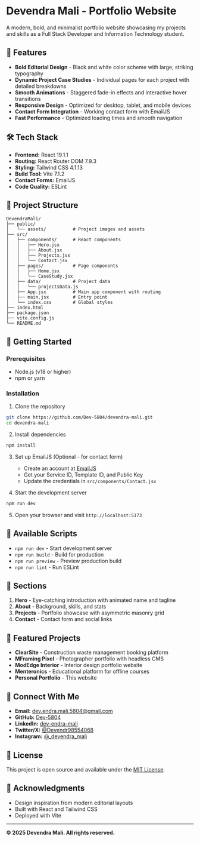 # Devendra Mali - Portfolio Website

A modern, bold, and minimalist portfolio website showcasing my projects and skills as a Full Stack Developer and Information Technology student.

## 🌟 Features

- **Bold Editorial Design** - Black and white color scheme with large, striking typography
- **Dynamic Project Case Studies** - Individual pages for each project with detailed breakdowns
- **Smooth Animations** - Staggered fade-in effects and interactive hover transitions
- **Responsive Design** - Optimized for desktop, tablet, and mobile devices
- **Contact Form Integration** - Working contact form with EmailJS
- **Fast Performance** - Optimized loading times and smooth navigation

## 🛠️ Tech Stack

- **Frontend:** React 19.1.1
- **Routing:** React Router DOM 7.9.3
- **Styling:** Tailwind CSS 4.1.13
- **Build Tool:** Vite 7.1.2
- **Contact Forms:** EmailJS
- **Code Quality:** ESLint

## 📂 Project Structure

```
DevendraMali/
├── public/
│   └── assets/          # Project images and assets
├── src/
│   ├── components/      # React components
│   │   ├── Hero.jsx
│   │   ├── About.jsx
│   │   ├── Projects.jsx
│   │   └── Contact.jsx
│   ├── pages/           # Page components
│   │   ├── Home.jsx
│   │   └── CaseStudy.jsx
│   ├── data/            # Project data
│   │   └── projectsData.js
│   ├── App.jsx          # Main app component with routing
│   ├── main.jsx         # Entry point
│   └── index.css        # Global styles
├── index.html
├── package.json
├── vite.config.js
└── README.md
```

## 🚀 Getting Started

### Prerequisites

- Node.js (v18 or higher)
- npm or yarn

### Installation

1. Clone the repository
```bash
git clone https://github.com/Dev-5804/devendra-mali.git
cd devendra-mali
```

2. Install dependencies
```bash
npm install
```

3. Set up EmailJS (Optional - for contact form)
   - Create an account at [EmailJS](https://www.emailjs.com/)
   - Get your Service ID, Template ID, and Public Key
   - Update the credentials in `src/components/Contact.jsx`

4. Start the development server
```bash
npm run dev
```

5. Open your browser and visit `http://localhost:5173`

## 📜 Available Scripts

- `npm run dev` - Start development server
- `npm run build` - Build for production
- `npm run preview` - Preview production build
- `npm run lint` - Run ESLint

## 🎨 Sections

1. **Hero** - Eye-catching introduction with animated name and tagline
2. **About** - Background, skills, and stats
3. **Projects** - Portfolio showcase with asymmetric masonry grid
4. **Contact** - Contact form and social links

## 📱 Featured Projects

- **ClearSite** - Construction waste management booking platform
- **MFraming Pixel** - Photographer portfolio with headless CMS
- **ModEdge Interior** - Interior design portfolio website
- **Menteronics** - Educational platform for offline courses
- **Personal Portfolio** - This website

## 🔗 Connect With Me

- **Email:** dev.endra.mali.5804@gmail.com
- **GitHub:** [Dev-5804](https://github.com/Dev-5804/)
- **LinkedIn:** [dev-endra-mali](https://www.linkedin.com/in/dev-endra-mali/)
- **Twitter/X:** [@Devendr98554068](https://x.com/Devendr98554068)
- **Instagram:** [@_devendra_mali](https://www.instagram.com/_devendra_mali/)

## 📄 License

This project is open source and available under the [MIT License](LICENSE).

## 🙏 Acknowledgments

- Design inspiration from modern editorial layouts
- Built with React and Tailwind CSS
- Deployed with Vite

---

**© 2025 Devendra Mali. All rights reserved.**
